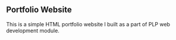 ## Portfolio Website

This is a simple HTML portfolio website I built as a part of PLP web development module.

